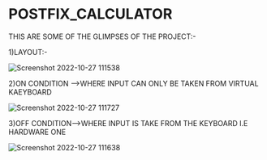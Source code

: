 # POSTFIX_CALCULATOR
THIS ARE SOME OF THE GLIMPSES OF THE PROJECT:-

1)LAYOUT:-

![Screenshot 2022-10-27 111538](https://user-images.githubusercontent.com/110558458/200490961-b4cb6b65-ceb2-449c-9b18-ed1d2a12ffbc.png)

2)ON CONDITION -->WHERE INPUT CAN ONLY BE TAKEN FROM VIRTUAL KAEYBOARD

![Screenshot 2022-10-27 111727](https://user-images.githubusercontent.com/110558458/200491243-47a8d7d6-be7b-4e29-a40d-01e6e950182e.png)

3)OFF CONDITION-->WHERE INPUT IS TAKE FROM THE KEYBOARD I.E HARDWARE ONE

![Screenshot 2022-10-27 111638](https://user-images.githubusercontent.com/110558458/200491311-250be413-3f36-4cfe-9a8d-7d7b5d8db689.png)

